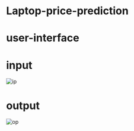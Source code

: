 # Laptop-price-prediction

# user-interface
# input
![ip](https://user-images.githubusercontent.com/101417939/201016359-465f550a-b2c1-4403-9c5e-d4c0918d4811.png)

# output
![op](https://user-images.githubusercontent.com/101417939/201016509-5c755b30-8a1e-423a-af67-9837eab9062e.png)
